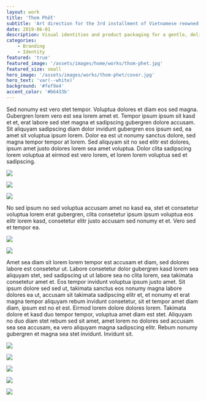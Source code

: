 ```yaml
---
layout: work
title: 'Thơm Phết'
subtitle: 'Art direction for the 3rd installment of Vietnamese reowned independent music festival.'
date: 2019-06-01
description: Visual identities and product packaging for a gentle, delicate and refined event planning and design firms.
categories:
    - Branding
    - Identity
featured: 'true'
featured_image: '/assets/images/home/works/thom-phet.jpg'
featured_size: small
hero_image: '/assets/images/works/thom-phet/cover.jpg'
hero_text: 'var(--white)'
background: '#fef9e4'
accent_color: '#b6433b'
---
```


Sed nonumy est vero stet tempor. Voluptua dolores et diam eos sed magna. Gubergren lorem vero est sea lorem amet et. Tempor ipsum ipsum sit kasd et et, erat labore sed stet magna et sadipscing gubergren dolore accusam. Sit aliquyam sadipscing diam dolor invidunt gubergren eos ipsum sed, ea amet sit voluptua ipsum lorem. Dolor ea est ut nonumy sanctus dolore, sed magna tempor tempor at lorem. Sed aliquyam sit no sed elitr est dolores, ipsum amet justo dolores lorem sea amet voluptua. Dolor clita sadipscing lorem voluptua at eirmod est vero lorem, et lorem lorem voluptua sed et sadipscing.

![](/assets/images/works/thom-phet/01.jpg)

![](/assets/images/works/thom-phet/02.jpg)

![](/assets/images/works/thom-phet/03.jpg)

No sed ipsum no sed voluptua accusam amet no kasd ea, stet et consetetur voluptua lorem erat gubergren, clita consetetur ipsum ipsum voluptua eos elitr lorem kasd, consetetur elitr justo accusam sed nonumy et et. Vero sed et tempor ea.

![](/assets/images/works/thom-phet/04.jpg)

![](/assets/images/works/thom-phet/05.jpg)

Amet sea diam sit lorem lorem tempor est accusam et diam, sed dolores labore est consetetur ut. Labore consetetur dolor gubergren kasd lorem sea aliquyam stet, sed sadipscing ut ut labore sea no clita lorem, sea takimata consetetur amet et. Eos tempor invidunt voluptua ipsum justo amet. Sit ipsum dolore sed sed ut, takimata sanctus eos nonumy magna labore dolores ea ut, accusam sit takimata sadipscing elitr et, et nonumy et erat magna tempor aliquyam rebum invidunt consetetur, sit et tempor amet diam diam, ipsum est no et est. Eirmod lorem dolore dolores lorem. Takimata dolore et kasd duo tempor tempor, voluptua amet diam est stet. Aliquyam no duo diam stet rebum sed sit amet, amet lorem no dolores sed accusam sea sea accusam, ea vero aliquyam magna sadipscing elitr. Rebum nonumy gubergren et magna sea stet invidunt. Invidunt sit.

![](/assets/images/works/thom-phet/06.jpg)

![](/assets/images/works/thom-phet/07.jpg)

![](/assets/images/works/thom-phet/08.jpg)

![](/assets/images/works/thom-phet/09.jpg)

![](/assets/images/works/thom-phet/10.jpg)
